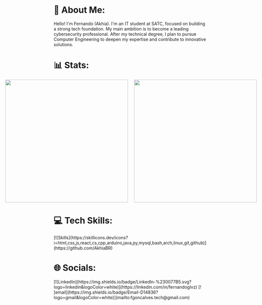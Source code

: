 # 💫 About Me:
<div>
  <p>Hello! I'm Fernando (Akhia). I'm an IT student at SATC, focused on building a strong tech foundation. My main ambition is to become a leading cybersecurity professional. After my technical degree, I plan to pursue Computer Engineering to deepen my expertise and contribute to innovative solutions.
  </p>
</div>

# 📊 Stats:
<div style="display: flex; justify-content: center; align-items: center; gap: 20px;">
    <img src="https://github-readme-stats.vercel.app/api?username=AkhiaBR&theme=dark&hide_border=true&include_all_commits=false&count_private=false" style="width: 400px;">
    <img src="https://github-readme-stats.vercel.app/api/top-langs/?username=AkhiaBR&theme=dark&hide_border=true&include_all_commits=false&count_private=false&layout=compact" style="width: 400px;">
</div>


# 💻 Tech Skills:
<div>
  [![Skills](https://skillicons.dev/icons?i=html,css,js,react,cs,cpp,arduino,java,py,mysql,bash,arch,linux,git,github)](https://github.com/AkhiaBR)
</div>

# 🌐 Socials:
<div>
  [![LinkedIn](https://img.shields.io/badge/LinkedIn-%230077B5.svg?logo=linkedin&logoColor=white)](https://linkedin.com/in/fernandoglvz) 
  [![email](https://img.shields.io/badge/Email-D14836?logo=gmail&logoColor=white)](mailto:fgoncalves.tech@gmail.com) 
</div>
